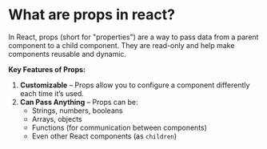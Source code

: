 # What are props in react?
In React, props (short for "properties") are a way to pass data from a parent component to a child component. They are read-only and help make components reusable and dynamic.

**Key Features of Props:**

1. **Customizable** – Props allow you to configure a component differently each time it’s used.
2. **Can Pass Anything** – Props can be:
    - Strings, numbers, booleans
    - Arrays, objects
    - Functions (for communication between components)
    - Even other React components (as `children`)